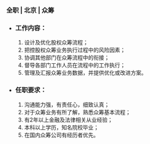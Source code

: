 ### 全职 | 北京 | 众筹

* ### 工作内容：

  1. 设计及优化股权众筹流程；
  2. 把控股权众筹业务执行过程中的风险因素；
  3. 协调其他部门在众筹流程中的衔接；
  4. 督导各部门工作人员在流程中的工作执行；
  5. 管理及汇报众筹业务数据，并提供优化或改进方案。

* ### 任职要求：

  1. 沟通能力强，有责任心，细致认真；
  2. 对于众筹业务有所了解，熟悉众筹基本流程；
  3. 有2年以上金融及法律相关从业经验；
  4. 本科以上学历，知名院校毕业；
  5. 在国内众筹公司有经历者优先。